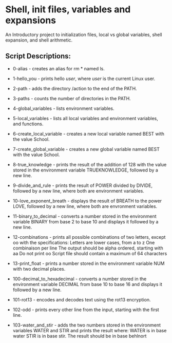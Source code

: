 # Shell, init files, variables and expansions

An Introductory project to initialization files, local vs global variables, shell expansion, and shell arithmetic.

## Script Descriptions:
- 0-alias - creates an alias for rm * named ls.

- 1-hello_you - prints hello *user*, where *user* is the current Linux user.

- 2-path - adds the directory /action to the end of the PATH.

- 3-paths - counts the number of directories in the PATH.

- 4-global_variables - lists environment variables.

- 5-local_variables - lists all local variables and environment variables, and functions.

- 6-create_local_variable - creates a new local variable named BEST with the value School.

- 7-create_global_variable - creates a new global variable named BEST with the value School.

- 8-true_knowledge - prints the result of the addition of 128 with the value stored in the environment variable TRUEKNOWLEDGE, followed by a new line.

- 9-divide_and_rule - prints the result of POWER divided by DIVIDE, followed by a new line, where both are environment variables.

- 10-love_exponent_breath - displays the result of BREATH to the power LOVE, followed by a new line, where both are envronment variables.

- 11-binary_to_decimal - converts a number stored in the environment variable BINARY from base 2 to base 10 and displays it followed by a new line.

- 12-combinations - prints all possible combinations of two letters, except oo with the specifications:
Letters are lower cases, from a to z
One combinaison per line
The output should be alpha ordered, starting with aa
Do not print oo
Script file should contain a maximum of 64 characters

- 13-print_float - prints a number stored in the environment variable NUM with two decimal places.

- 100-decimal_to_hexadecimal - converts a number stored in the environment variable DECIMAL from base 10 to base 16 and displays it followed by a new line.

- 101-rot13 - encodes and decodes text using the rot13 encryption.

- 102-odd - prints every other line from the input, starting with the first line.

- 103-water_and_stir - adds the two numbers stored in the environment variables WATER and STIR and prints the result where:
WATER is in base water
STIR is in base stir.
The result should be in base behlnort
